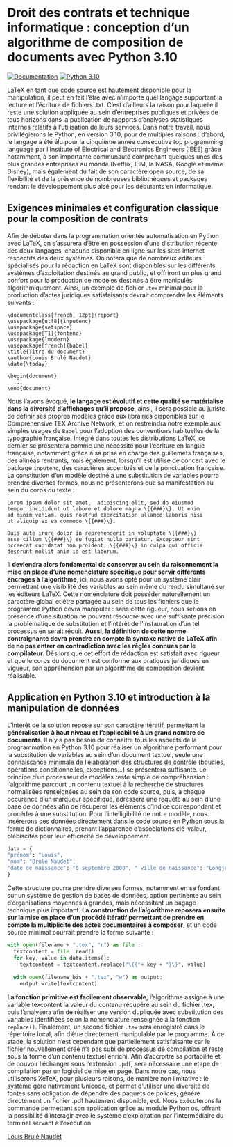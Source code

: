# Droit des contrats et technique informatique : conception d’un algorithme de composition de documents avec Python 3.10
[![Documentation](https://img.shields.io/badge/Template-LaTeX-blue.svg)](https://github.com/latex3/)
[![Python 3.10](https://img.shields.io/badge/Python-3.10-blue.svg)](https://docs.python.org/3/whatsnew/3.10.html)

LaTeX en tant que code source est hautement disponible pour la manipulation, il peut en fait l’être avec n’importe quel langage supportant la lecture et l’écriture de fichiers .txt. C’est d’ailleurs la raison pour laquelle il reste une solution appliquée au sein d’entreprises publiques et privées de tous horizons dans la publication de rapports d’analyses statistiques internes relatifs à l’utilisation de leurs services. Dans notre travail, nous privilégierons le Python, en version 3.10, pour de multiples raisons : d’abord, le langage à été élu pour la cinquième année consécutive top programming language par l’Institute of Electrical and Electronics Engineers (IEEE) grâce notamment, à son importante communauté comprenant quelques unes des plus grandes entreprises au monde (Netflix, IBM, la NASA, Google et même Disney), mais également du fait de son caractère open source, de sa flexibilité et de la présence de nombreuses bibliothèques et packages rendant le développement plus aisé pour les débutants en informatique.

## Exigences minimales et configuration classique pour la composition de contrats

Afin de débuter dans la programmation orientée automatisation en Python avec LaTeX, on s’assurera d’être en possession d’une distribution récente des deux langages, chacune disponible en ligne sur les sites internet respectifs des deux systèmes. On notera que de nombreux éditeurs spécialisés pour la rédaction en LaTeX sont disponibles sur les différents systèmes d’exploitation destinés au grand public, et offriront un plus grand confort pour la production de modèles destinés à être manipulés algorithmiquement. Ainsi, un exemple de fichier `.tex` minimal pour la production d’actes juridiques satisfaisants devrait comprendre les éléments suivants :

```
\documentclass[french, 12pt]{report}
\usepackage[utf8]{inputenc}
\usepackage{setspace}
\usepackage[T1]{fontenc}
\usepackage{lmodern}
\usepackage[french]{babel}
\title{Titre du document}
\author{Louis Brulé Naudet}
\date{\today}

\begin{document}
  ...
\end{document}
```

Nous l’avons évoqué, **le langage est évolutif et cette qualité se matérialise dans la diversité d’affichages qu’il propose**, ainsi, il sera possible au juriste de définir ses propres modèles grâce aux librairies disponibles sur le Comprehensive TEX Archive Network, et on restreindra notre exemple aux simples usages de `Babel` pour l’adoption des conventions habituelles de la typographie française. Intégré dans toutes les distributions LaTeX, ce dernier se présentera comme une nécessité pour l’écriture en langue française, notamment grâce à sa prise en charge des guillemets françaises, des alinéas rentrants, mais également, lorsqu’il est utilisé de concert avec le package `inputenc`, des caractères accentués et de la ponctuation française. La constitution d’un modèle destiné à une substitution de variables pourra prendre diverses formes, nous ne présenterons que sa manifestation au sein du corps du texte :

```
Lorem ipsum dolor sit amet,  adipiscing elit, sed do eiusmod
tempor incididunt ut labore et dolore magna \{{###}\}. Ut enim
ad minim veniam, quis nostrud exercitation ullamco laboris nisi
ut aliquip ex ea commodo \{{###}\}.

Duis aute irure dolor in reprehenderit in voluptate \{{###}\}
esse cillum \{{###}\} eu fugiat nulla pariatur. Excepteur sint
occaecat cupidatat non proident, \{{###}\} in culpa qui officia
deserunt mollit anim id est laborum.
```

**Il deviendra alors fondamental de conserver au sein du raisonnement la mise en place d’une nomenclature spécifique pour servir différents encrages à l’algorithme**, ici, nous avons opté pour un système clair permettant une visibilité des variables au sein même du rendu simultané sur les éditeurs LaTeX. Cette nomenclature doit posséder naturellement un caractère global et être partagée au sein de tous les fichiers que le programme Python devra manipuler : sans cette rigueur, nous serions en présence d’une situation ne pouvant résoudre avec une suffisante précision la problématique de substitution et l’intérêt de l’instauration d’un tel processus en serait réduit. **Aussi, la définition de cette norme contraignante devra prendre en compte la syntaxe native de LaTeX afin de ne pas entrer en contradiction avec les règles connues par le compilateur**. Dès lors que cet effort de rédaction est satisfait avec rigueur et que le corps du document est conforme aux pratiques juridiques en vigueur, son appréhension par un algorithme de composition devient réalisable.

## Application en Python 3.10 et introduction à la manipulation de données

L’intérêt de la solution repose sur son caractère itératif, permettant la **généralisation à haut niveau et l’applicabilité à un grand nombre de documents**. Il n’y a pas besoin de connaitre tous les aspects de la programmation en Python 3.10 pour réaliser un algorithme performant pour la substitution de variables au sein d’un document textuel, seule une connaissance minimale de l’élaboration des structures de contrôle (boucles, opérations conditionnelles, exceptions...) se présentera suffisante. Le principe d’un processeur de modèles reste simple de compréhension : l’algorithme parcourt un contenu textuel à la recherche de structures normalisées renseignées au sein de son code source, puis, à chaque occurence d’un marqueur spécifique, adressera une requête au sein d’une base de données afin de récupérer les éléments d’indice correspondant et procéder à une substitution. Pour l’intelligibilité de notre modèle, nous insérerons ces données directement dans le code source en Python sous la forme de dictionnaires, prenant l’apparence d’associations clé-valeur, plébiscités pour leur efficacité de développement.

```python
data = {
"prénom": "Louis",
"nom": "Brulé Naudet",
"date de naissance": "6 septembre 2000", " ville de naissance": "Longjumeau",
}
```

Cette structure pourra prendre diverses formes, notamment en se fondant sur un système de gestion de bases de données, option pertinente au sein d’organisations moyennes à grandes, mais nécessitant un bagage technique plus important. **La construction de l’algorithme reposera ensuite sur la mise en place d’un procédé itératif permettant de prendre en compte la multiplicité des actes documentaires à composer**, et un code source minimal pourrait prendre la forme suivante :

```python
with open(filename + ".tex", "r") as file : 
  textcontent = file .read()
  for key, value in data.items():
    textcontent = textcontent.replace("\{{"+ key + "}\}", value)
    
  with open(filename_bis + ".tex", "w") as output: 
    output.write(textcontent)
```

**La fonction primitive est facilement observable**, l’algorithme assigne à une variable texcontent la valeur du contenu récupéré au sein du fichier .tex, puis l’analysera afin de réaliser une version dupliquée avec substitution des variables identifiées selon la nomenclature renseignée à la fonction `replace()`. Finalement, un second fichier `.tex` sera enregistré dans le répertoire local, afin d’être directement manipulable par le programme. À ce stade, la solution n’est cependant que partiellement satisfaisante car le fichier nouvellement créé n’a pas subi de processus de compilation et reste sous la forme d’un contenu textuel enrichi. Afin d’accroitre sa portabilité et de pouvoir l’échanger sous l’extension `.pdf`, sera nécessaire une étape de compilation par un logiciel de mise en page. Dans notre cas, nous utiliserons XeTeX, pour plusieurs raisons, de manière non limitative : le système gère nativement Unicode, et permet d’utiliser une diversité de fontes sans obligation de dépendre des paquets de polices, génère directement un fichier .pdf hautement disponible, ect. Nous exécuterons la commande permettant son application grâce au module Python os, offrant la possibilité d’interagir avec le système d’exploitation par l’intermédiaire du terminal servant à l’exécution.


[Louis Brulé Naudet](https://louisbrulenaudet.com)
